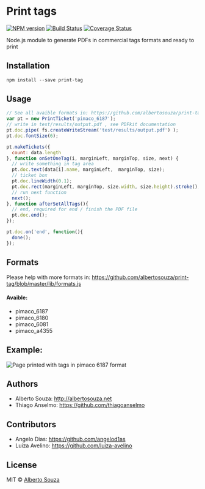 # Print tags

[![NPM version][npm-image]][npm-url] [![Build Status][travis-image]][travis-url] [![Coverage Status](https://coveralls.io/repos/github/albertosouza/print-tag/badge.svg?branch=master)](https://coveralls.io/github/albertosouza/print-tag?branch=master)

Node.js module to generate PDFs in commercial tags formats and ready to print

## Installation

```js
npm install --save print-tag
```

## Usage

```js
// See all avaible formats in: https://github.com/albertosouza/print-tag/blob/master/lib/formats.js
var pt = new PrintTicket('pimaco_6187');
// write in test/results/output.pdf , see PDFkit documentation
pt.doc.pipe( fs.createWriteStream('test/results/output.pdf') );
pt.doc.fontSize(6);

pt.makeTickets({
  count: data.length
}, function onSetOneTag(i, marginLeft, marginTop, size, next) {
  // write something in tag area
  pt.doc.text(data[i].name, marginLeft,  marginTop, size);
  // ticket box
  pt.doc.lineWidth(0.1);
  pt.doc.rect(marginLeft, marginTop, size.width, size.height).stroke();
  // run next function
  next();
}, function afterSetAllTags(){
  // end, required for end / finish the PDF file
  pt.doc.end();
});

pt.doc.on('end', function(){
  done();
});
```


## Formats

Please help with more formats in: https://github.com/albertosouza/print-tag/blob/master/lib/formats.js

#### Avaible:

- pimaco_6187
- pimaco_6180
- pimaco_6081
- pimaco_a4355

## Example:

![Page printed with tags in pimaco 6187 format ](https://wejs.org/api/v1/image/original/1463608565924_52206d50-1d43-11e6-8e29-4921a2f6138e.jpg)

## Authors

- Alberto Souza: http://albertosouza.net
- Thiago Anselmo: https://github.com/thiagoanselmo

## Contributors

- Angelo Dias: https://github.com/angelod1as
- Luiza Avelino: https://github.com/luiza-avelino

## License

MIT © [Alberto Souza](http://albertosouza.net)

[npm-image]: https://badge.fury.io/js/print-tag.svg
[npm-url]: https://npmjs.org/package/print-tag
[travis-image]: https://travis-ci.org/albertosouza/print-tag.svg?branch=master
[travis-url]: https://travis-ci.org/albertosouza/print-tag
[daviddm-image]: https://david-dm.org/albertosouza/print-tag.svg?theme=shields.io
[daviddm-url]: https://david-dm.org/albertosouza/print-tag


